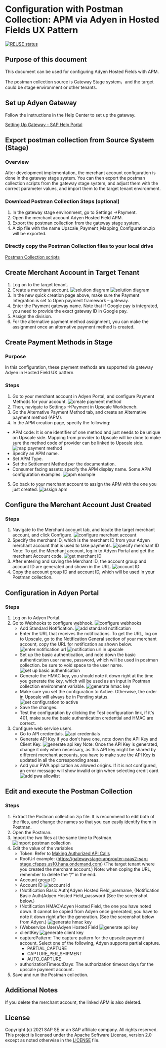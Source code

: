 # Configuration with Postman Collection: APM via Adyen in Hosted Fields UX Pattern

[![REUSE status](https://api.reuse.software/badge/github.com/SAP-samples/upscale-commerce-open-payment-integration)](https://api.reuse.software/info/github.com/SAP-samples/upscale-commerce-open-payment-integration)

## Purpose of this document
This document can be used for configuring Adyen Hosted Fields with APM.

The postman collection source is Gateway Stage system，and the target could be stage environment or other tenants.


## Set up Adyen Gateway
Follow the instructions in the Help Center to set up the gateway.

[Setting Up Gateway - SAP Help Portal](https://help.sap.com/viewer/a99d6fa0606f4f3cbf251e4e61f35feb/SHIP/en-US/c531853888f24325a7fb1a5b1b8f404e.html) 


## Export postman collection from Source System (Stage)

### Overview
After development implementation, the merchant account configuration is done in the gateway stage system. You can then export the postman collection scripts from the gateway stage system, and adjust them with the correct parameter values, and import them to the target tenant environment.

### Download Postman Collection Steps (optional)
1. In the gateway stage environment, go to Settings ->Payment.
2. Open the merchant account Adyen Hosted Field APM.
3. Export the postman collection from the gateway stage system.
4. A zip file with the name Upscale_Payment_Mapping_Configuration.zip will be exported.

### Directly copy the Postman Collection files to your local drive

[Postman Collection scripts](https://github.com/SAP-samples/upscale-commerce-open-payment-integration/tree/main/postman/adyen/hosted-fields) 

## Create Merchant Account in Target Tenant
1. Log on to the target tenant.
2. Create a merchant account.
![solution diagram](./documentation/images/create_merchant_acc.png)
![solution diagram](./documentation/images/solutiondiagramm-1.png) 
3. In the new quick creation page above, make sure the Payment Integration is set to Open payment framework – gateway.
4. Enter the Payment gateway name. Note that if Google pay is integrated, you need to provide the exact gateway ID in Google pay.
5. Assign the division.
6. For the alternative payment method assignment, you can make the assignment once an alternative payment method is created.

## Create Payment Methods in Stage

### Purpose
In this configuration, these payment methods are supported via gateway Adyen in Hosted Field UX pattern.

### Steps
1. Go to your merchant account in Adyen Portal, and configure Payment Methods for your account.
![create payment method](./documentation/images/create_payment_method.png) 
2. Then, navigate to Settings ->Payment in Upscale Workbench.
3. Go the Alternative Payment Method tab, and create an Alternative payment method (APM).
4. In the APM creation page, specify the following:
- APM code:  It is one identifier of one method and just needs to be unique on Upscale side. Mapping from provider to Upscale will be done to make sure the method code of provider can be linked to Upscale side.
![map payment method](./documentation/images/map_payment_method.gif) 
- Specify an APM name.
- Set APM Type.
- Set the Settlement Method per the documentation.
- Consumer facing assets: specify the APM display name.
Some APM configuration examples:
![apm eaxmple](./documentation/images/apm_examples.png) 
5. Go back to your merchant account to assign the APM with the one you just created.
![assign apm](./documentation/images/assign_apm.png) 

## Configure the Merchant Account Just Created

### Steps
1. Navigate to the Merchant account tab, and locate the target merchant account, and click Configure.
![configure merchant account](./documentation/images/configure_merchant_acc.png) 
2. Specify the merchant ID, which is the merchant ID from your Adyen merchant account that is used to take payments.
![specify merchant ID](./documentation/images/specify_merchant_id.png) 
Note: To get the Merchant account, log in to Adyen Portal and get the merchant Account code. 
![get merchant ID](./documentation/images/get_merchant_acc_in_ayden.png) 
3. After entering and saving the Merchant ID, the account group and account ID are generated and shown in the URL.
![account ID](./documentation/images/acount_id.png) 
4. Copy the account group ID and account ID, which will be used in your Postman collection.

## Configuration in Adyen Portal

### Steps
1. Log on to Adyen Portal.
2. Go to Webhooks to configure webhook.
![configure webhooks](./documentation/images/configure_webhooks.png) 
   - Add Standard Notification. 
   ![add standard notification](./documentation/images/add_standard_notification.png) 
   - Enter the URL that receives the notifications. To get the URL, log on to Upscale, go to the Notification General section of your merchant account, copy the URL for notification as shown below.
    ![enter notification url](./documentation/images/enter-notification_url.png) 
    ![notification url in upscale](./images/notification_url_in_upscale.png) 
   - Set up the basic authentication, and note down the basic authentication user name, password, which will be used in postman collection.  be sure to void space to the user name. 
   ![set up basic authentication](./documentation/images/setup_base_auth.png) 
   - Generate the HMAC key, you should note it down right at the time you generate the key, which will be used as an input in Postman collection environment variable. 
   ![generate hmac key](./documentation/images/generate_hmac_key.png) 
   - Make sure you set the configuration to Active. Otherwise, the order in Upscale will always be in Pending status. 
      ![set configuration to active](./documentation/images/set_config_active.png) 
   - Save the changes.
   - Test the configuration by clicking the Test configuration link, if it's 401, make sure the basic authentication credential  and HMAC are correct.
3. Configure web service users. 
   - Go to API credentials.
   ![api credentials](./documentation/images/config_web_user1.png) 
   - Generate API Key if you don't have one, note down the API Key and Client Key.
   ![generate api key](./documentation/images/config_web_user2.png)
   Note: Once the API Key is generated, change it only when necessary, as this API key might be shared by different merchant accounts, you have to make sure the API Key is updated in all the corresponding areas. 
   - Add your PWA application as allowed origins. If it is not configured,  an error message will show invalid origin when selecting credit card.
   ![add pwa allowlist](./documentation/images/config_web_user3.png)

## Edit and execute the Postman Collection

### Steps
1. Extract the Postman collection zip file. It is recommend to edit both of the files, and change the names so that you can easily identify them in Postman.
2. Open the Postman.
3. Import the two files at the same time to Postman.
![import postman collection](./documentation/images/run_postman_collection.png)
4. Edit the value of the variables 
   - Token: Refer to [Making Authorized API Calls](https://help.sap.com/viewer/DRAFT/7a1f60b8170f40cfb8313c49bdc7fd13/DEV/en-US/446a3d417aac4bd8a301464670995ed3.html) 
   - RootUrl example: (https://gatewaystage-approuter-caas2-sap-stage.cfapps.us10.hana.ondemand.com) (The target tenant where you created the merchant account.)
   Note: when coping the URL, remember to delete the “/” in the end.
   - Account group ID
   - Account ID
   ![account id](./documentation/images/accountID.png)
   - (Notification Basic Auth)Adyen Hosted Field_username, (Notification Basic Auth)Adyen Hosted Field_password (See the screenshot below.) 
   - (Notification HMAC)Adyen Hosted Field, the one you have noted down. It cannot be copied from Adyen once generated, you have to note it down right after the generation. (See the screenshot below from Adyen.)
   ![generate hmac key](./documentation/images/hmac_key.png)
   - (Webservice User)Adyen Hosted Field
   ![generate api key](./documentation/images/api_key.png)
   - clientKey
   ![generate client key](./documentation/images/client_key.png)
   - capturePattern: The capture pattern for the upscale payment account. Select one of the following, Adyen supports partial capture.
     - PARTIAL_CAPTURE
     - CAPTURE_PER_SHIPMENT
     - AUTO_CAPTURE
   - authorizationTimeoutDays: The authorization timeout days for the upscale payment account.
5. Save and run the Postman collection.

## Additional Notes
If you delete the merchant account, the linked APM is also deleted. 

## License
Copyright (c) 2021 SAP SE or an SAP affiliate company. All rights reserved. This project is licensed under the Apache Software License, version 2.0 except as noted otherwise in the [LICENSE](LICENSES/Apache-2.0.txt) file.
